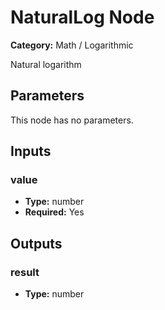 
# NaturalLog Node

**Category:** Math / Logarithmic

Natural logarithm

## Parameters

This node has no parameters.

## Inputs


### value
- **Type:** number
- **Required:** Yes



## Outputs


### result
- **Type:** number




